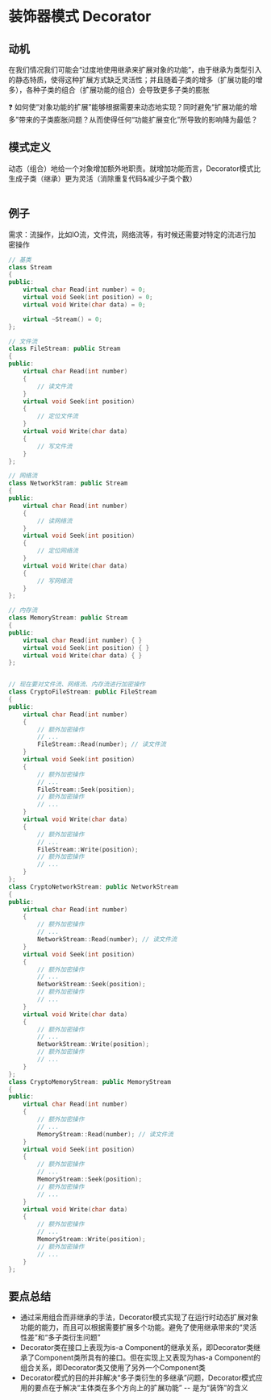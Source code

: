 # 装饰器模式 Decorator

## 动机

在我们情况我们可能会“过度地使用继承来扩展对象的功能”，由于继承为类型引入的静态特质，使得这种扩展方式缺乏灵活性；并且随着子类的增多（扩展功能的增多），各种子类的组合（扩展功能的组合）会导致更多子类的膨胀

:question: 如何使“对象功能的扩展”能够根据需要来动态地实现？同时避免“扩展功能的增多”带来的子类膨胀问题？从而使得任何“功能扩展变化”所导致的影响降为最低？

## 模式定义

动态（组合）地给一个对象增加额外地职责。就增加功能而言，Decorator模式比生成子类（继承）更为灵活（消除重复代码&减少子类个数）

<div align="center"><img src="../images/装饰器模式.png" alt="" height= width= /></div>

## 例子

需求：流操作，比如IO流，文件流，网络流等，有时候还需要对特定的流进行加密操作

```cpp
// 基类
class Stream
{
public:
    virtual char Read(int number) = 0;
    virtual void Seek(int position) = 0;
    virtual void Write(char data) = 0;

    virtual ~Stream() = 0;
};

// 文件流
class FileStream: public Stream
{
public:
    virtual char Read(int number)
    {
        // 读文件流
    }
    virtual void Seek(int position)
    {
        // 定位文件流
    }
    virtual void Write(char data)
    {
        // 写文件流
    }
};

// 网络流
class NetworkStram: public Stream
{
public:
    virtual char Read(int number)
    {
        // 读网络流
    }
    virtual void Seek(int position)
    {
        // 定位网络流
    }
    virtual void Write(char data)
    {
        // 写网络流
    }
};

// 内存流
class MemoryStream: public Stream
{
public:
    virtual char Read(int number) { }
    virtual void Seek(int position) { }
    virtual void Write(char data) { }
};


// 现在要对文件流、网络流、内存流进行加密操作
class CryptoFileStream: public FileStream
{
public:
    virtual char Read(int number)
    {
        // 额外加密操作
        // ...
        FileStream::Read(number); // 读文件流
    }
    virtual void Seek(int position)
    {
        // 额外加密操作
        // ...
        FileStream::Seek(position);
        // 额外加密操作
        // ...
    }
    virtual void Write(char data)
    {
        // 额外加密操作
        // ...
        FileStream::Write(position);
        // 额外加密操作
        // ...
    }
};
class CryptoNetworkStream: public NetworkStream
{
public:
    virtual char Read(int number)
    {
        // 额外加密操作
        // ...
        NetworkStream::Read(number); // 读文件流
    }
    virtual void Seek(int position)
    {
        // 额外加密操作
        // ...
        NetworkStream::Seek(position);
        // 额外加密操作
        // ...
    }
    virtual void Write(char data)
    {
        // 额外加密操作
        // ...
        NetworkStream::Write(position);
        // 额外加密操作
        // ...
    }
};
class CryptoMemoryStream: public MemoryStream
{
public:
    virtual char Read(int number)
    {
        // 额外加密操作
        // ...
        MemoryStream::Read(number); // 读文件流
    }
    virtual void Seek(int position)
    {
        // 额外加密操作
        // ...
        MemoryStream::Seek(position);
        // 额外加密操作
        // ...
    }
    virtual void Write(char data)
    {
        // 额外加密操作
        // ...
        MemoryStream::Write(position);
        // 额外加密操作
        // ...
    }
};
```

## 要点总结

- 通过采用组合而非继承的手法，Decorator模式实现了在运行时动态扩展对象功能的能力，而且可以根据需要扩展多个功能。避免了使用继承带来的“灵活性差”和“多子类衍生问题”
- Decorator类在接口上表现为is-a Component的继承关系，即Decorator类继承了Component类所具有的接口。但在实现上又表现为has-a Component的组合关系，即Decorator类又使用了另外一个Component类
- Decorator模式的目的并非解决“多子类衍生的多继承”问题，Decorator模式应用的要点在于解决“主体类在多个方向上的扩展功能” -- 是为“装饰”的含义
